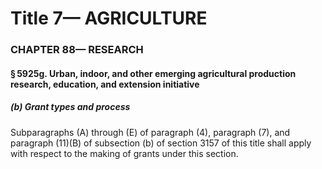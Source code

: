 
# Title 7— AGRICULTURE
### CHAPTER 88— RESEARCH
#### § 5925g. Urban, indoor, and other emerging agricultural production research, education, and extension initiative
##### (b) Grant types and process

Subparagraphs (A) through (E) of paragraph (4), paragraph (7), and paragraph (11)(B) of subsection (b) of section 3157 of this title shall apply with respect to the making of grants under this section.
